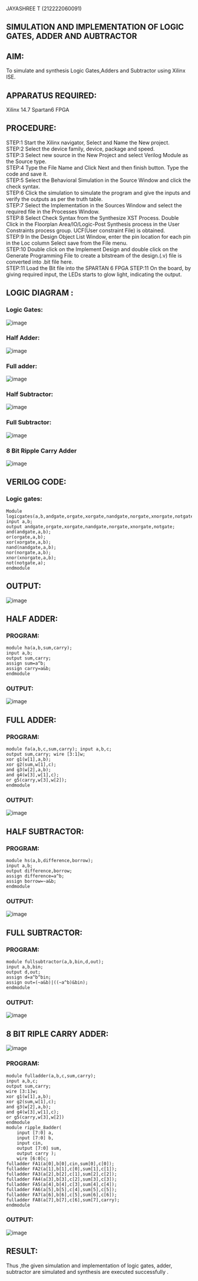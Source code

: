 JAYASHREE T (212222060091)
## SIMULATION AND IMPLEMENTATION OF LOGIC GATES, ADDER AND AUBTRACTOR
## AIM:
To simulate and synthesis Logic Gates,Adders and Subtractor using Xilinx ISE.
## APPARATUS REQUIRED:
Xilinx 14.7 Spartan6 FPGA
## PROCEDURE: 
STEP:1 Start the Xilinx navigator, Select and Name the New project.</br>
STEP:2 Select the device family, device, package and speed.</br>
STEP:3 Select new source in the New Project and select Verilog Module as the Source type. </br>
STEP:4 Type the File Name and Click Next and then finish button. Type the code and save it. </br>
STEP:5 Select the Behavioral Simulation in the Source Window and click the check syntax.</br>
STEP:6 Click the simulation to simulate the program and give the inputs and verify the outputs as per the truth table.</br>
STEP:7 Select the Implementation in the Sources Window and select the required file in the Processes Window.</br>
STEP:8 Select Check Syntax from the Synthesize XST Process. Double Click in the Floorplan Area/IO/Logic-Post Synthesis process in the User Constraints process group. UCF(User constraint File) is obtained.</br>
STEP:9 In the Design Object List Window, enter the pin location for each pin in the Loc column Select save from the File menu.
</br>
STEP:10 Double click on the Implement Design and double click on the Generate Programming File to create a bitstream of the design.(.v) file is converted into .bit file here. </br>
STEP:11 Load the Bit file into the SPARTAN 6 FPGA STEP:11 On the board, by giving required input, the LEDs starts to glow light, indicating the output.

## LOGIC DIAGRAM :
### Logic Gates:
![image](https://github.com/navaneethans/VLSI-LAB-EXPERIMENTS/assets/6987778/ee17970c-3ac9-4603-881b-88e2825f41a4)

### Half Adder:
![image](https://github.com/navaneethans/VLSI-LAB-EXPERIMENTS/assets/6987778/0e1ecb96-0c25-4556-832b-aeeedfdfe7b9)

### Full adder:
![image](https://github.com/navaneethans/VLSI-LAB-EXPERIMENTS/assets/6987778/9bb3964c-438f-469d-a3de-c1cca6f323fb)

### Half Subtractor:
![image](https://github.com/navaneethans/VLSI-LAB-EXPERIMENTS/assets/6987778/731470b7-eb4e-49f8-8bb7-2994052a7184)

### Full Subtractor:
![image](https://github.com/navaneethans/VLSI-LAB-EXPERIMENTS/assets/6987778/d66f874b-c1f2-44b3-a035-7149b56430c1)

### 8 Bit Ripple Carry Adder
![image](https://github.com/navaneethans/VLSI-LAB-EXPERIMENTS/assets/6987778/7385a408-40a5-4203-8050-b72818622d79)

## VERILOG CODE:

### Logic gates:
```
Module logicgates(a,b,andgate,orgate,xorgate,nandgate,norgate,xnorgate,notgate);
input a,b;
output andgate,orgate,xorgate,nandgate,norgate,xnorgate,notgate;
and(andgate,a,b);
or(orgate,a,b); 
xor(xorgate,a,b);
nand(nandgate,a,b);
nor(norgate,a,b);
xnor(xnorgate,a,b);
not(notgate,a);
endmodule
```
## OUTPUT:

![image](https://github.com/jayashree1707/VLSI-LAB-EXP-1/assets/160314881/d3a3d3f6-7db8-4a7e-b0e6-43f2a22bce25)

## HALF ADDER:
### PROGRAM:
```
module ha(a,b,sum,carry);
input a,b;
output sum,carry;
assign sum=a^b;
assign carry=a&b;
endmodule
```

### OUTPUT:

![image](https://github.com/jayashree1707/VLSI-LAB-EXP-1/assets/160314881/9ffd8417-dcdf-4cd8-8cdf-ade79c8b2955)

## FULL ADDER:
### PROGRAM:
```
module fa(a,b,c,sum,carry); input a,b,c;
output sum,carry; wire [3:1]w;
xor g1(w[1],a,b);
xor g2(sum,w[1],c);
and g3(w[2],a,b);
and g4(w[3],w[1],c);
or g5(carry,w[3],w[2]);
endmodule
```
### OUTPUT:

![image](https://github.com/jayashree1707/VLSI-LAB-EXP-1/assets/160314881/4ff72538-f023-4dc0-b6e2-c5ebf43b5ed6)

## HALF SUBTRACTOR:
### PROGRAM:
```
module hs(a,b,difference,borrow);
input a,b;
output difference,borrow;
assign difference=a^b;
assign borrow=~a&b;
endmodule
```

### OUTPUT:

![image](https://github.com/jayashree1707/VLSI-LAB-EXP-1/assets/160314881/b24b987f-05de-4157-b2c5-ba0de15a8492)

## FULL SUBTRACTOR:
### PROGRAM:
```
module fullsubtractor(a,b,bin,d,out);
input a,b,bin;
output d,out;
assign d=a^b^bin;
assign out=(~a&b)|((~a^b)&bin);
endmodule
```

### OUTPUT:

![image](https://github.com/jayashree1707/VLSI-LAB-EXP-1/assets/160314881/1c5c8a59-d61a-4460-b2bd-4a87db92c0c4)

## 8 BIT RIPLE CARRY ADDER:

![image](https://github.com/jayashree1707/VLSI-LAB-EXP-1/assets/160314881/3db61863-bb31-4dc1-aee2-244c2608e8bc)

### PROGRAM:
```
module fulladder(a,b,c,sum,carry);
input a,b,c;
output sum,carry;
wire [3:1]w;
xor g1(w[1],a,b);
xor g2(sum,w[1],c);
and g3(w[2],a,b);
and g4(w[3],w[1],c);
or g5(carry,w[3],w[2])
endmodule
module ripple_8adder(
    input [7:0] a,
    input [7:0] b,
    input cin,
    output [7:0] sum,
    output carry );
    wire [6:0]c;
fulladder FA1(a[0],b[0],cin,sum[0],c[0]);
fulladder FA2(a[1],b[1],c[0],sum[1],c[1]);
fulladder FA3(a[2],b[2],c[1],sum[2],c[2]);
fulladder FA4(a[3],b[3],c[2],sum[3],c[3]);
fulladder FA5(a[4],b[4],c[3],sum[4],c[4]);
fulladder FA6(a[5],b[5],c[4],sum[5],c[5]);
fulladder FA7(a[6],b[6],c[5],sum[6],c[6]);
fulladder FA8(a[7],b[7],c[6],sum[7],carry);
endmodule
```

### OUTPUT:

![image](https://github.com/jayashree1707/VLSI-LAB-EXP-1/assets/160314881/075ed2fd-4f30-4cdd-8cea-75d2637e70aa)

## RESULT:
Thus ,the given simulation and implementation of  logic gates, adder, subtractor are  simulated and synthesis are executed successfully .

